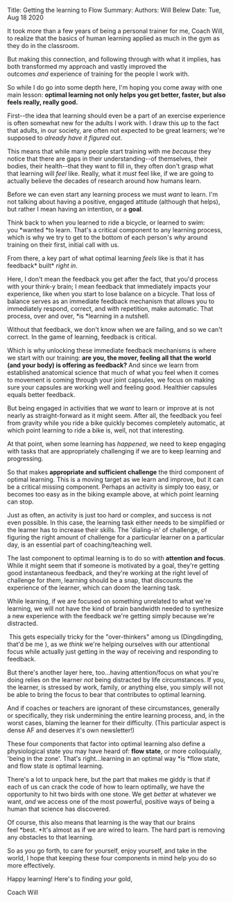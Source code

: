 Title:   Getting the learning to Flow
Summary: 
Authors: Will Belew
Date:    Tue, Aug 18 2020
        

It took more than a few years of being a personal trainer for me, Coach Will, to realize that the basics of human learning applied as much in the gym as they do in the classroom.

But making this connection, and following through with what it implies, has both transformed my approach and vastly improved the outcomes *and* experience of training for the people I work with.

So while I do go into some depth here, I'm hoping you come away with one main lesson: **optimal learning not only helps you get better, faster, but also feels really, really good.**

First--the idea that learning should even be a part of an exercise experience is often somewhat new for the adults I work with. I draw this up to the fact that adults, in our society, are often not expected to be great learners; we're supposed to *already have it figured out*. 

This means that while many people start training with me *because* they notice that there are gaps in their understanding--of themselves, their bodies, their health--that they want to fill in, they often don't grasp what that learning will *feel* like. Really, what it *must* feel like, if we are going to actually believe the decades of research around how humans learn.

Before we can even start any learning process we must *want* to learn. I'm not talking about having a positive, engaged attitude (although that helps), but rather I mean having an intention, or a **goal**. 

Think back to when you learned to ride a bicycle, or learned to swim: you *wanted *to learn. That's a critical component to any learning process, which is why we try to get to the bottom of each person's *why* around training on their first, initial call with us.

From there, a key part of what optimal learning *feels* like is that it has feedback* built* *right in*.

Here, I don't mean the feedback you get after the fact, that you'd process with your think-y brain; I mean feedback that immediately impacts your experience, like when you start to lose balance on a bicycle. That loss of balance serves as an immediate feedback mechanism that allows you to immediately respond, correct, and with repetition, make automatic. That process, over and over, *is *learning in a nutshell.

Without that feedback, we don't know when we are failing, and so we can't correct. In the game of learning, feedback is critical.

Which is why unlocking these immediate feedback mechanisms is where we start with our training: **are you, the mover, feeling all that the world (and your body) is offering as feedback?** And since we learn from established anatomical science that much of what you feel when it comes to movement is coming through your joint capsules, we focus on making sure your capsules are working well and feeling good. Healthier capsules equals better feedback.

But being engaged in activities that we *want* to learn or improve at is not nearly as straight-forward as it might seem. After all, the feedback you feel from gravity while you ride a bike quickly becomes completely automatic, at which point learning to ride a bike is, well, not that interesting. 

At that point, when some learning has *happened*, we need to keep engaging with tasks that are appropriately challenging if we are to keep learning and progressing.

So that makes **appropriate and sufficient challenge** the third component of optimal learning. This is a moving target as we learn and improve, but it can be a critical missing component. Perhaps an activity is simply too easy, or becomes too easy as in the biking example above, at which point learning can stop. 

Just as often, an activity is just too hard or complex, and success is not even possible. In this case, the learning task either needs to be simplified or the learner has to increase their skills. The 'dialing-in' of challenge, of figuring the right amount of challenge for a particular learner on a particular day, is an essential part of coaching/teaching well.

The last component to optimal learning is to do so with **attention and focus**. While it might seem that if someone is motivated by a goal, they're getting good instantaneous feedback, and they're working at the right level of challenge for *them*, learning should be a snap, that discounts the experience of the learner, which can doom the learning task.

While learning, if we are focused on something unrelated to what we're learning, we will not have the kind of brain bandwidth needed to synthesize a new experience with the feedback we're getting simply because we're distracted.

 This gets especially tricky for the "over-thinkers" among us (Dingdingding, that'd be me ), as we *think* we're helping ourselves with our attentional focus while actually just getting in the way of receiving and responding to feedback. 

But there's another layer here, too...having attention/focus on what you're doing relies on the learner *not* being distracted by life circumstances. If you, the learner, is stressed by work, family, or anything else, you simply will not be able to bring the focus to bear that contributes to optimal learning.

And if coaches or teachers are ignorant of these circumstances, generally or specifically, they risk undermining the entire learning process, and, in the worst cases, blaming the learner for their difficulty. (This particular aspect is dense AF and deserves it's own newsletter!)

These four components that factor into optimal learning also define a physiological state you may have heard of: **flow state**, or more colloquially, 'being in the zone'. That's right...learning in an optimal way *is *flow state, and flow state *is* optimal learning.

There's a lot to unpack here, but the part that makes me giddy is that if each of us can crack the code of how to learn optimally, we have the opportunity to hit two birds with one stone. We get *better* at whatever we want, *and* we access one of the most powerful, positive ways of being a human that science has discovered.

Of course, this also means that learning is the way that our brains feel *best. *It's almost as if we are wired to learn. The hard part is removing any obstacles to that learning.

So as you go forth, to care for yourself, enjoy yourself, and take in the world, I hope that keeping these four components in mind help you do so more effectively.

Happy learning! Here's to finding *your* gold,

Coach Will

